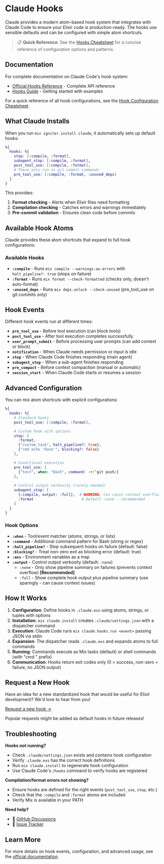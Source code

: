 # Claude Hooks

Claude provides a modern atom-based hook system that integrates with Claude Code to ensure your Elixir code is production-ready. The hooks use sensible defaults and can be configured with simple atom shortcuts.

> 📋 **Quick Reference**: See the [Hooks Cheatsheet](../cheatsheets/hooks.cheatmd) for a concise reference of configuration options and patterns.

## Documentation

For complete documentation on Claude Code's hook system:
- [Official Hooks Reference](https://docs.anthropic.com/en/docs/claude-code/hooks) - Complete API reference
- [Hooks Guide](https://docs.anthropic.com/en/docs/claude-code/hooks-guide) - Getting started with examples

For a quick reference of all hook configurations, see the [Hook Configuration Cheatsheet](../cheatsheets/hooks.cheatmd).

## What Claude Installs

When you run `mix igniter.install claude`, it automatically sets up default hooks:

```elixir
%{
  hooks: %{
    stop: [:compile, :format],
    subagent_stop: [:compile, :format],
    post_tool_use: [:compile, :format],
    # These only run on git commit commands
    pre_tool_use: [:compile, :format, :unused_deps]
  }
}
```

This provides:
1. **Format checking** - Alerts when Elixir files need formatting
2. **Compilation checking** - Catches errors and warnings immediately
3. **Pre-commit validation** - Ensures clean code before commits

## Available Hook Atoms

Claude provides these atom shortcuts that expand to full hook configurations:

### Available Hooks
- **`:compile`** - Runs `mix compile --warnings-as-errors` with `halt_pipeline?: true` (stops on failure)
- **`:format`** - Runs `mix format --check-formatted` (checks only, doesn't auto-format)
- **`:unused_deps`** - Runs `mix deps.unlock --check-unused` (pre_tool_use on git commits only)

## Hook Events

Different hook events run at different times:

- **`pre_tool_use`** - Before tool execution (can block tools)
- **`post_tool_use`** - After tool execution completes successfully
- **`user_prompt_submit`** - Before processing user prompts (can add context or block)
- **`notification`** - When Claude needs permission or input is idle
- **`stop`** - When Claude Code finishes responding (main agent)
- **`subagent_stop`** - When a sub-agent finishes responding
- **`pre_compact`** - Before context compaction (manual or automatic)
- **`session_start`** - When Claude Code starts or resumes a session

## Advanced Configuration

You can mix atom shortcuts with explicit configurations:

```elixir
%{
  hooks: %{
    # Standard hooks
    post_tool_use: [:compile, :format],

    # Custom hook with options
    stop: [
      :format,
      {"custom_task", halt_pipeline?: true},
      {"cmd echo 'Done'", blocking?: false}
    ],

    # Conditional execution
    pre_tool_use: [
      {"test", when: "Bash", command: ~r/^git push/}
    ],
    
    # Control output verbosity (rarely needed)
    subagent_stop: [
      {:compile, output: :full},  # WARNING: Can cause context overflow
      :format                      # Default :none - recommended
    ]
  }
}
```

### Hook Options

- **`:when`** - Tool/event matcher (atoms, strings, or lists)
- **`:command`** - Additional command pattern for Bash (string or regex)
- **`:halt_pipeline?`** - Stop subsequent hooks on failure (default: false)
- **`:blocking?`** - Treat non-zero exit as blocking error (default: true)
- **`:env`** - Environment variables as a map
- **`:output`** - Control output verbosity (default: `:none`)
  - `:none` - Only show pipeline summary on failures (prevents context overflow) **[Recommended]**
  - `:full` - Show complete hook output plus pipeline summary (use sparingly - can cause context issues)

## How It Works

1. **Configuration**: Define hooks in `.claude.exs` using atoms, strings, or tuples with options
2. **Installation**: `mix claude.install` creates `.claude/settings.json` with a dispatcher command
3. **Execution**: Claude Code runs `mix claude.hooks.run <event>` passing JSON via stdin
4. **Expansion**: The dispatcher reads `.claude.exs` and expands atoms to full commands
5. **Running**: Commands execute as Mix tasks (default) or shell commands (with "cmd " prefix)
6. **Communication**: Hooks return exit codes only (0 = success, non-zero = failure, no JSON output)

## Request a New Hook

Have an idea for a new standardized hook that would be useful for Elixir development? We'd love to hear from you!

[Request a new hook →](https://github.com/bradleygolden/claude/issues/new?title=Hook%20Request:%20[Name]&body=**Hook%20Name:**%20%0A**Mix%20Task%20or%20Command:**%20%0A**Use%20Case:**%20%0A**Which%20Events:**%20%0A%0APlease%20describe%20what%20this%20hook%20would%20do%20and%20why%20it%20would%20be%20useful%20for%20Elixir%20developers.)

Popular requests might be added as default hooks in future releases!

## Troubleshooting

**Hooks not running?**
- Check `.claude/settings.json` exists and contains hook configuration
- Verify `.claude.exs` has the correct hook definitions
- Run `mix claude.install` to regenerate hook configuration
- Use Claude Code's `/hooks` command to verify hooks are registered

**Compilation/format errors not showing?**
- Ensure hooks are defined for the right events (`post_tool_use`, `stop`, etc.)
- Check that the `:compile` and `:format` atoms are included
- Verify Mix is available in your PATH

**Need help?**
- 💬 [GitHub Discussions](https://github.com/bradleygolden/claude/discussions)
- 🐛 [Issue Tracker](https://github.com/bradleygolden/claude/issues)

## Learn More

For more details on hook events, configuration, and advanced usage, see the [official documentation](https://docs.anthropic.com/en/docs/claude-code/hooks).
